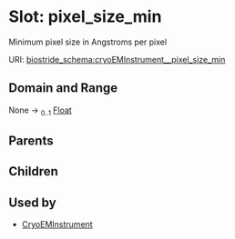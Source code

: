 
# Slot: pixel_size_min

Minimum pixel size in Angstroms per pixel

URI: [biostride_schema:cryoEMInstrument__pixel_size_min](https://w3id.org/biostride/schema/cryoEMInstrument__pixel_size_min)


## Domain and Range

None &#8594;  <sub>0..1</sub> [Float](types/Float.md)

## Parents


## Children


## Used by

 * [CryoEMInstrument](CryoEMInstrument.md)
